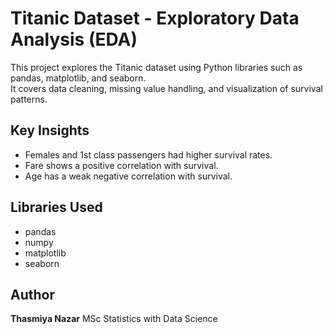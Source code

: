 # Titanic Dataset - Exploratory Data Analysis (EDA)

This project explores the Titanic dataset using Python libraries such as pandas, matplotlib, and seaborn.  
It covers data cleaning, missing value handling, and visualization of survival patterns.

## Key Insights
- Females and 1st class passengers had higher survival rates.
- Fare shows a positive correlation with survival.
- Age has a weak negative correlation with survival.

## Libraries Used
- pandas  
- numpy  
- matplotlib  
- seaborn  

## Author
**Thasmiya Nazar**
MSc Statistics with Data Science
